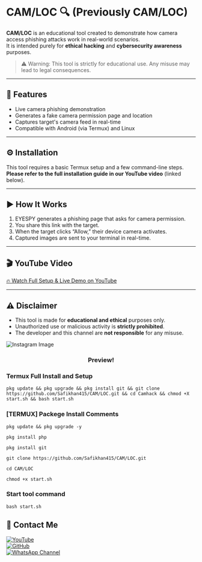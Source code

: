 # CAM/LOC 🔍 (Previously CAM/LOC)

**CAM/LOC** is an educational tool created to demonstrate how camera access phishing attacks work in real-world scenarios.  
It is intended purely for **ethical hacking** and **cybersecurity awareness** purposes.

> ⚠️ Warning: This tool is strictly for educational use. Any misuse may lead to legal consequences.

---

## 📌 Features

- Live camera phishing demonstration
- Generates a fake camera permission page and location
- Captures target's camera feed in real-time
- Compatible with Android (via Termux) and Linux

---

## ⚙️ Installation

This tool requires a basic Termux setup and a few command-line steps.  
**Please refer to the full installation guide in our YouTube video** (linked below).

---

## ▶️ How It Works

1. EYESPY generates a phishing page that asks for camera permission.
2. You share this link with the target.
3. When the target clicks “Allow,” their device camera activates.
4. Captured images are sent to your terminal in real-time.

---

## 🎬 YouTube Video

[🔥 Watch Full Setup & Live Demo on YouTube](https://youtu.be/v20UHrx2lDc?si=8I2FZ5Khpg4nWVth)

---

## ⚠️ Disclaimer

- This tool is made for **educational and ethical** purposes only.
- Unauthorized use or malicious activity is **strictly prohibited**.
- The developer and this channel are **not responsible** for any misuse.



![Instagram Image ](.jpg)

<h3 align="center"> Preview!</h3>

### Termux Full Install and Setup 
```
pkg update && pkg upgrade && pkg install git && git clone https://github.com/Safikhan415/CAM/LOC.git && cd Camhack && chmod +X start.sh && bash start.sh
```

### [TERMUX] Packege Install Comments

```
pkg update && pkg upgrade -y
```
```
pkg install php
```
```
pkg install git
```
```
git clone https://github.com/Safikhan415/CAM/LOC.git
```
```
cd CAM/LOC
```
```
chmod +x start.sh
```

### Start tool command
```
bash start.sh
```


## 📌 Contact Me  

<a href="">
  <img src="https://img.shields.io/badge/YouTube-FF0000?style=for-the-badge&logo=youtube&logoColor=white" alt="YouTube">
</a>  
<br>  

<a href="https://github.com/Safikhan415?tab=repositories">
  <img src="https://img.shields.io/badge/GitHub-000000?style=for-the-badge&logo=github&logoColor=white" alt="GitHub">
</a>  
<br>  

<a href="https://chat.whatsapp.com/ESr2KyoqwHv9jqJZTAjNZF">
  <img src="https://img.shields.io/badge/WhatsApp-25D366?style=for-the-badge&logo=whatsapp&logoColor=white" alt="WhatsApp Channel">
</a>

